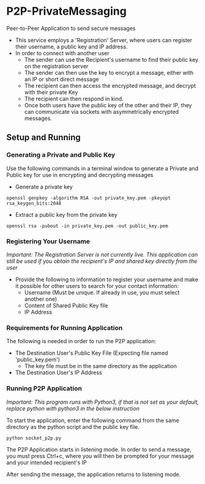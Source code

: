 # P2P-PrivateMessaging
Peer-to-Peer Application to send secure messages

- This service employs a 'Registration' Server, where users can register their username, a public key and IP address.
- In order to connect with another user
  - The sender can use the Recipient's username to find their public key on the registration server
  - The sender can then use the key to encrypt a message, either with an IP or short direct message
  - The recipient can then access the encrypted message, and decrypt with their private Key
  - The recipient can then respond in kind.
  - Once both users have the public key of the other and their IP, they can communicate via sockets with asymmetrically encrypted messages.

## Setup and Running

### Generating a Private and Public Key
Use the following commands in a terminal window to generate a Private and Public key for use in encrypting and decrypting messages

* Generate a private key
```
openssl genpkey -algorithm RSA -out private_key.pem -pkeyopt rsa_keygen_bits:2048
```
* Extract a public key from the private key
```
openssl rsa -pubout -in private_key.pem -out public_key.pem
```

### Registering Your Username
*Important: The Registration Server is not currently live. This application can still be used if you obtain the recipient's IP and shared key directly from the user*

* Provide the following to information to register your username and make it possible for other users to search for your contact information:
  * Username (Must be unique. If already in use, you must select another one)
  * Content of Shared Public Key file
  * IP Address

### Requirements for Running Application
The following is needed in order to run the P2P application:
* The Destination User's Public Key File (Expecting file named 'public_key.pem')
  * The key file must be in the same directory as the application
* The Destination User's IP Address

### Running P2P Application
*Important: This program runs with Python3, if that is not set as your default, replace python with python3 in the below instruction*

To start the application, enter the following command from the same directory as the python script and the public key file.
```
python socket_p2p.py
```

The P2P Application starts in listening mode. In order to send a message, you must press Ctrl+c, where you will then be prompted for your message and your intended recipient's IP

After sending the message, the application returns to listening mode.
